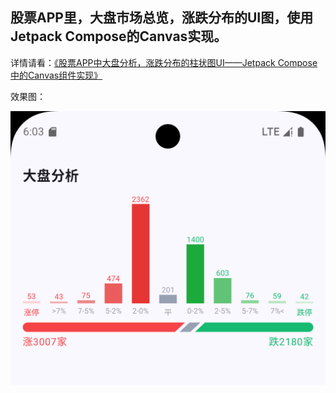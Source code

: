 ## 股票APP里，大盘市场总览，涨跌分布的UI图，使用Jetpack Compose的Canvas实现。
详情请看：[《股票APP中大盘分析，涨跌分布的柱状图UI——Jetpack Compose中的Canvas组件实现》](https://juejin.cn/post/7459588760668045321)

效果图：

![chart.png](chart.png)

